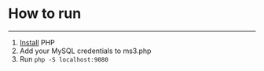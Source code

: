 # How to run
------------

1. [Install](http://php.net/manual/en/install.php) PHP
2. Add your MySQL credentials to ms3.php
2. Run `php -S localhost:9080`

